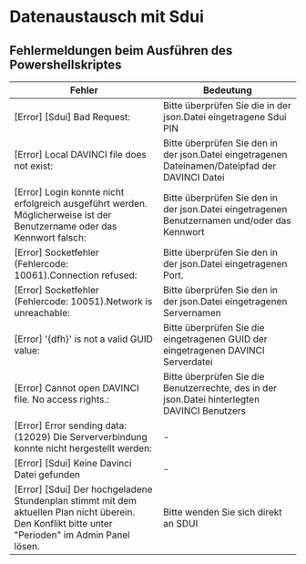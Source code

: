 # Datenaustausch mit Sdui

## Fehlermeldungen beim Ausführen des Powershellskriptes

Fehler|Bedeutung
-|-
[Error] [Sdui] Bad Request:| Bitte überprüfen Sie die in der json.Datei eingetragene Sdui PIN
[Error] Local DAVINCI file does not exist: |Bitte überprüfen Sie den in der json.Datei eingetragenen Dateinamen/Dateipfad der DAVINCI Datei
[Error] Login konnte nicht erfolgreich ausgeführt werden. Möglicherweise ist der Benutzername oder das Kennwort falsch: |Bitte überprüfen Sie den in der json.Datei eingetragenen Benutzernamen und/oder das Kennwort
[Error] Socketfehler (Fehlercode: 10061).Connection refused: |Bitte überprüfen Sie den in der json.Datei eingetragenen Port.
[Error] Socketfehler (Fehlercode: 10051).Network is unreachable: |Bitte überprüfen Sie den in der json.Datei eingetragenen Servernamen
[Error] '{dfh}' is not a valid GUID value: |Bitte überprüfen Sie die eingetragenen GUID der eingetragenen DAVINCI Serverdatei
[Error] Cannot open DAVINCI file. No access rights.: |Bitte überprüfen Sie die Benutzerrechte, des in der json.Datei hinterlegten DAVINCI Benutzers
[Error] Error sending data: (12029) Die Serververbindung konnte nicht hergestellt werden: |-
[Error] [Sdui] Keine Davinci Datei gefunden| -
[Error] [Sdui] Der hochgeladene Stundenplan stimmt mit dem aktuellen Plan nicht überein. Den Konflikt bitte unter "Perioden" im Admin Panel lösen.|Bitte wenden Sie sich direkt an SDUI